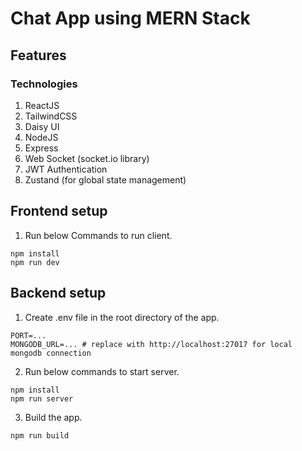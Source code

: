 # Chat App using MERN Stack

## Features

### Technologies
1. ReactJS
2. TailwindCSS
3. Daisy UI
4. NodeJS
5. Express
6. Web Socket (socket.io library)
7. JWT Authentication
8. Zustand (for global state management)

## Frontend setup
1. Run below Commands to run client.
```
npm install
npm run dev
```

## Backend setup
1. Create .env file in the root directory of the app.
```
PORT=...
MONGODB_URL=... # replace with http://localhost:27017 for local mongodb connection
```
2. Run below commands to start server.
```
npm install
npm run server
```
3. Build the app.
```
npm run build
```
